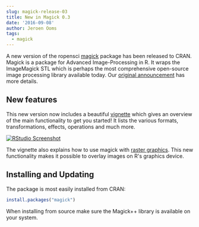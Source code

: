 ```yaml
---
slug: magick-release-03
title: New in Magick 0.3
date: '2016-09-08'
author: Jeroen Ooms
tags:
  - magick
---
```


A new version of the ropensci [magick](https://cran.r-project.org/package=magick) package has been released to CRAN. Magick is a package for Advanced Image-Processing in R. It wraps the ImageMagick STL which is perhaps the most comprehensive open-source image processing library available today. Our [original announcement](/blog/2016/08/23/z-magick-release) has more details.

## New features

This new version now includes a beautiful [vignette](https://cloud.r-project.org/web/packages/magick/vignettes/intro.html) which gives an overview of the main functionality to get you started! It lists the various formats, transformations, effects, operations and much more.

[![RStudio Screenshot](/assets/blog-images/magick-vignette.png)](https://cloud.r-project.org/web/packages/magick/vignettes/intro.html)

The vignette also explains how to use magick with [raster graphics](https://cloud.r-project.org/web/packages/magick/vignettes/intro.html#raster_graphics). This new functionality makes it possible to overlay images on R's graphics device.

## Installing and Updating

The package is most easily installed from CRAN:

```r
install.packages("magick")
```

When installing from source make sure the Magick++ library is available on your system.
